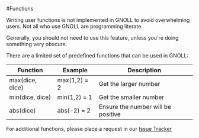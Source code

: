 ---
---

#Functions

Writing user functions is not implemented in GNOLL to avoid overwhelming users. Not all who use GNOLL are programming literate.

Generally, you should not need to use this feature, unless you're doing something very obscure.

There are a limited set of predefined functions that can be used in GNOLL:

| Function             | Example      | Description                         |
| -------------------- | ------------ | ----------------------------------- |
| max(dice, dice)      | max(1,2) = 2 | Get the larger number               |
| min(dice, dice)      | min(1,2) = 1 | Get the smaller number              |
| abs(dice)            | abs(-2) = 2  | Ensure the number will be positive  |

For additional functions, please place a request in our [Issue Tracker](https://github.com/ianfhunter/GNOLL/issues)